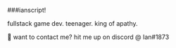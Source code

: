 ###ianscript!

fullstack game dev. teenager. king of apathy. 

💬 want to contact me? hit me up on discord @ Ian#1873




